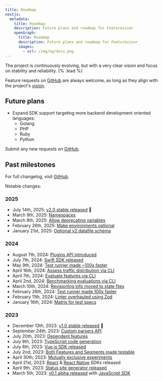 ```yaml
---
title: Roadmap
nextjs:
  metadata:
    title: Roadmap
    description: Future plans and roadmap for Featurevisor
    openGraph:
      title: Roadmap
      description: Future plans and roadmap for Featurevisor
      images:
        - url: /img/og/docs.png
---
```


The project is continuously evolving, but with a very clear vision and focus on stability and reliability. {% .lead %}

Feature requests on [GitHub](https://github.com/featurevisor/featurevisor/issues) are always welcome, as long as they align with the project's [vision](/blog/v1-release).

## Future plans

- Expand SDK support targeting more backend development oriented languages:
  - Golang
  - PHP
  - Ruby
  - Python

Submit any new requests on [GitHub](https://github.com/featurevisor/featurevisor/issues).

## Past milestones

For full changelog, visit [GitHub](https://github.com/featurevisor/featurevisor/blob/main/CHANGELOG.md).

Notable changes:

### 2025

- July 14th, 2025: [v2.0 stable released](/blog/v2-release) 🎉
- March 9th, 2025: [Namespaces](/docs/namespaces)
- March 8th, 2025: [Allow deprecating variables](/docs/features/#variables)
- February 26th, 2025: [Make environments optional](/docs/environments)
- January 21st, 2025: [Optional v2 datafile schema](/docs/building-datafiles)

### 2024

- August 7th, 2024: [Plugins API introduced](/docs/plugins)
- July 7th, 2024: [Swift SDK released](/docs/sdks/swift)
- May 9th, 2024: [Test runner made ~100x faster](/docs/testing)
- April 16th, 2024: [Assess traffic distribution via CLI](/docs/cli/#assess-distribution)
- April 7th, 2024: [Evaluate features via CLI](/docs/cli/#evaluate)
- April 2nd, 2024: [Benchmarking evaluations via CLI](/docs/cli/#benchmarking)
- March 10th, 2024: [Revisioning info moved to state files](/docs/state-files)
- February 26th, 2024: [Test runner made 100x faster](/docs/testing/#fast)
- February 11th, 2024: [Linter overhauled using Zod](/docs/linting)
- January 16th, 2024: [Matrix for test specs](/docs/testing/#matrix)

### 2023

- December 13th, 2023: [v1.0 stable released](/blog/v1-release) 🎉
- September 24th, 2023: [Custom parsers API](/docs/advanced/custom-parsers)
- July 20th, 2023: [Dependent features](/docs/use-cases/dependencies)
- July 8th, 2023: [TypeScript code generation](/docs/code-generation)
- July 6th, 2023: [Vue.js SDK released](/docs/vue)
- July 2nd, 2023: [Both Features and Segments made testable](/docs/testing)
- April 30th, 2023: [Mutually exclusive experiments](/docs/groups)
- April 21st, 2023: [React](/docs/react) & [React Native](/docs/react-native) SDKs released
- April 9th, 2023: [Status site generator released](/docs/site)
- March 5th, 2023: [v0.1 alpha released](/blog/introducing-featurevisor) with [JavaScript SDK](/docs/sdks)
